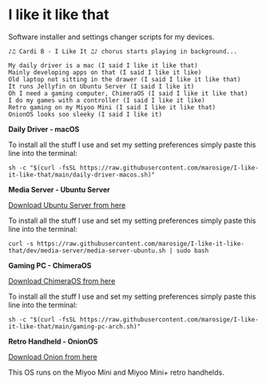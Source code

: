 # I like it like that
Software installer and settings changer scripts for my devices.

    ♪♫ Cardi B - I Like It ♫♪ chorus starts playing in background...

    My daily driver is a mac (I said I like it like that)
    Mainly developing apps on that (I said I like it like)
    Old laptop not sitting in the drawer (I said I like it like that)
    It runs Jellyfin on Ubuntu Server (I said I like it)
    Oh I need a gaming computer, ChimeraOS (I said I like it like that)
    I do my games with a controller (I said I like it like)
    Retro gaming on my Miyoo Mini (I said I like it like that)
    OnionOS looks soo sleeky (I said I like it)

**Daily Driver - macOS**

To install all the stuff I use and set my setting preferences simply paste this line into the terminal:

    sh -c "$(curl -fsSL https://raw.githubusercontent.com/marosige/I-like-it-like-that/main/daily-driver-macos.sh)"

<!--
    Homebrew installs on my mac (I said I like it like that)
    Google Chrome, Spotify and Slack (I said I like it like)
    Android development all the way (I said I like it like that)
    With Studio, GitKraken and what's its name? (I said I like it)
    Oh I need a text editor, Atom (I said I like it like that)
    1Password when I register (I said I like it like)
    Proxy network calls with Charles (I said I like it like that)
    And I also use some apple apps (I said I like it)
    marosige
-->

**Media Server - Ubuntu Server**

[Download Ubuntu Server from here](https://ubuntu.com/download/server)

To install all the stuff I use and set my setting preferences simply paste this line into the terminal:

    curl -s https://raw.githubusercontent.com/marosige/I-like-it-like-that/dev/media-server/media-server-ubuntu.sh | sudo bash

**Gaming PC - ChimeraOS**

[Download ChimeraOS from here](https://chimeraos.org/download/)

To install all the stuff I use and set my setting preferences simply paste this line into the terminal:

    sh -c "$(curl -fsSL https://raw.githubusercontent.com/marosige/I-like-it-like-that/main/gaming-pc-arch.sh)"

**Retro Handheld - OnionOS**

[Download Onion from here](https://github.com/OnionUI/Onion/releases/tag/v4.1.4)

This OS runs on the Miyoo Mini and Miyoo Mini+ retro handhelds.
